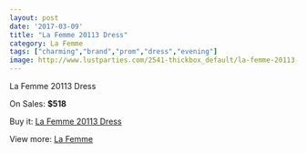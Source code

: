 ```yaml
---
layout: post
date: '2017-03-09'
title: "La Femme 20113 Dress"
category: La Femme
tags: ["charming","brand","prom","dress","evening"]
image: http://www.lustparties.com/2541-thickbox_default/la-femme-20113-dress.jpg
---
```

La Femme 20113 Dress

On Sales: **$518**
<a href="https://www.lustparties.com/en/la-femme/822-la-femme-20113-dress.html"><amp-img layout="responsive" width="600" height="600" src="//www.lustparties.com/2541-thickbox_default/la-femme-20113-dress.jpg" alt="La Femme 20113 Dress 0" /></a>
<a href="https://www.lustparties.com/en/la-femme/822-la-femme-20113-dress.html"><amp-img layout="responsive" width="600" height="600" src="//www.lustparties.com/2542-thickbox_default/la-femme-20113-dress.jpg" alt="La Femme 20113 Dress 1" /></a>

Buy it: [La Femme 20113 Dress](https://www.lustparties.com/en/la-femme/822-la-femme-20113-dress.html "La Femme 20113 Dress")

View more: [La Femme](https://www.lustparties.com/en/4-la-femme "La Femme")